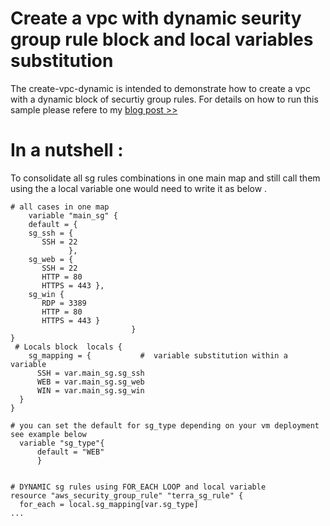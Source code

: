 # Create a vpc with dynamic seurity group rule block and local variables substitution 
 The create-vpc-dynamic is intended to demonstrate how to create a vpc with a dynamic block of securtiy group rules.
For details on how to run this sample please refere to my [blog post >>](https://brokedba.blogspot.com/2020/10/terraform-tricks-how-to-mimic-nested.html)

# In a nutshell  : 
To consolidate all sg rules combinations in one main map and still call them using the a local variable one would need to write it as below .

```
# all cases in one map 
    variable "main_sg" {
    default = {
    sg_ssh = {
       SSH = 22
             }, 
    sg_web = {  
       SSH = 22
       HTTP = 80
       HTTPS = 443 },
    sg_win { 
       RDP = 3389
       HTTP = 80
       HTTPS = 443 } 
                           }
}
 # Locals block  locals {
    sg_mapping = {           #  variable substitution within a variable
      SSH = var.main_sg.sg_ssh
      WEB = var.main_sg.sg_web
      WIN = var.main_sg.sg_win
  }
}

# you can set the default for sg_type depending on your vm deployment see example below
  variable "sg_type"{
      default = "WEB" 
      }


# DYNAMIC sg rules using FOR_EACH LOOP and local variable
resource "aws_security_group_rule" "terra_sg_rule" {
  for_each = local.sg_mapping[var.sg_type] 
...
```
